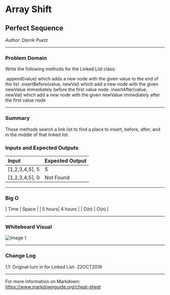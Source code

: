 # Array Shift

## Perfect Sequence
*Author: Darrik Puetz*

---

### Problem Domain

Write the following methods for the Linked List class:

.append(value) which adds a new node with the given value to the end of the list
.insertBefore(value, newVal) which add a new node with the given newValue immediately before the first value node
.insertAfter(value, newVal) which add a new node with the given newValue immediately after the first value node

---
### Summary
These methods search a link list to find a place to insert, before, after, and in the middle of that linked list.

### Inputs and Expected Outputs

| Input          | Expected Output       |
| :-----------   | :-----------          |
| [1,2,3,4,5], 5 | 5                     |
| [1,2,3,4,5], 0 | Not Found             |


---

### Big O


| Time   | Space   |
| 5 hours| 4 hours |
| O(n)   | O(n)    |


---


### Whiteboard Visual
![Image 1](https://github.com/darrikpuetz/data-structures-and-algorithms-C-DOTNET-/blob/master/assets/LinkListInsert.jpg)


---

### Change Log

1.1: Original turn in for Linked List- 22OCT2019 

---

For more information on Markdown: https://www.markdownguide.org/cheat-sheet
